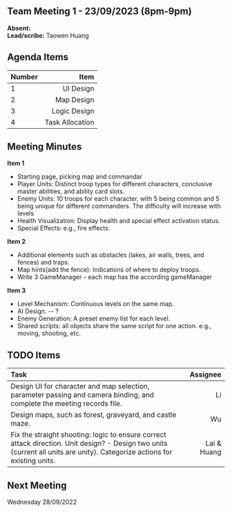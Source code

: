 ## Team Meeting 1 - 23/09/2023 (8pm-9pm)
**Absent:** 
<br>
**Lead/scribe:** Taowen Huang

## Agenda Items
| Number | Item |
| :--- | ---: |
| 1 | UI Design |
| 2 | Map Design |
| 3 | Logic Design |
| 4 | Task Allocation |

## Meeting Minutes
**Item 1**
- Starting page, picking map and commandar
- Player Units: Distinct troop types for different characters, conclusive master abilities, and ability card slots.
- Enemy Units: 10 troops for each character, with 5 being common and 5 being unique for different commanders. The difficulty will increase with levels
- Health Visualization: Display health and special effect activation status.
- Special Effects: e.g., fire effects.


**Item 2**

- Additional elements such as obstacles (lakes, air walls, trees, and fences) and traps.
- Map hints(add the fence): Indications of where to deploy troops. 
- Write 3 GameManager – each map has the according gameManager

**Item 3**

- Level Mechanism: Continuous levels on the same map.
- AI Design. -- ?
- Enemy Generation: A preset enemy list for each level.
- Shared scripts: all objects share the same script for one action.  e.g., moving, shooting, etc.

## TODO Items
| Task | Assignee |
| :--- | ---: |
| Design UI for character and map selection, parameter passing and camera binding, and complete the meeting records file. | Li |
| Design maps, such as forest, graveyard, and castle maze. | Wu |
| Fix the straight shooting: logic to ensure correct attack direction. Unit design? - Design two units (current all units are unity). Categorize actions for existing units. | Lai & Huang |


## Next Meeting

Wednesday 28/09/2022
